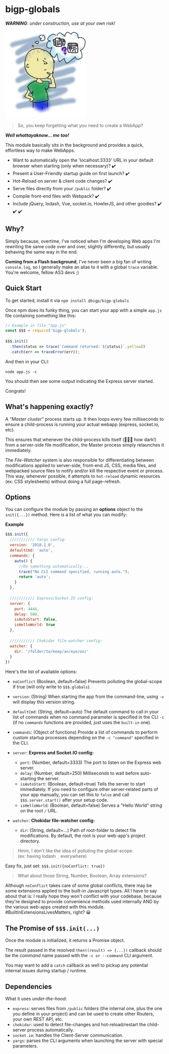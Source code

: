 bigp-globals
============
***WARNING**: under construction, use at your own risk!*


![Confusion](https://github.com/bigp/bigp-globals/blob/master/readme-assets/confusion.png?raw=true "Confusion image")


 > So, you keep forgetting what you need to create a WebApp?


***Well whattayaknow... me too!***

This module basically sits in the background and provides a quick, effortless way to make WebApps.

 - Want to automatically open the 'localhost:3333' URL in your default browser when starting (only when necessary)? :heavy_check_mark:
 - Present a User-Friendly startup guide on first launch? :heavy_check_mark:
 - Hot-Reload on server & client code changes? :heavy_check_mark:
 - Serve files directly from your `/public` folder? :heavy_check_mark:
 - Compile front-end files with Webpack? :heavy_check_mark:
 - Include jQuery, lodash, Vue, socket.io, HowlerJS, and other goodies? :heavy_check_mark: :heavy_check_mark: :heavy_check_mark:

Why?
----

Simply because, overtime, I've noticed when I'm developing Web apps I'm rewriting the same code over and over, slightly differently, but usually behaving the same way in the end.

**Coming from a Flash background**, I've never been a big fan of writing `console.log`, so I generally make an alias to it with a global `trace` variable. You're welcome, fellow AS3 devs ;)

Quick Start
-----------

To get started, install it via `npm install @bigp/bigp-globals`

Once npm does its funky thing, you can start your app with a simple `app.js` file containing something like this:

```javascript
// Example in file "app.js"
const $$$ = require('bigp-globals');

$$$.init()
  .then(status => trace(`Command returned: ${status}`.yellow))
  .catch(err => traceError(err));
```

And then in your CLI:

`node app.js -c`

You should then see some output indicating the Express server started.

Congrats!

What's happening exactly?
----------------------------------
 
 A *"Master cluster"* process starts up.
 It then loops every few milliseconds to ensure a child-process is running your actual webapp (express, socket.io, etc).
 
 This ensures that whenever the child-process kills itself (:running_man::gun: how dark!) from a server-side file modification, the Master process simply relaunches it immediately.
 
 The *File-Watcher* system is also responsible for differentiating between modifications applied to server-side, front-end JS, CSS, media files, and webpacked source files to notify and/or kill the respective event or process.
 This way, whenever possible, it attempts to `hot-reload` dynamic resources (ex: CSS stylesheets) without doing a full page-refresh.  

Options
-------

You can configure the module by passing an **options** object to the `init({...})` method. Here is a list of what you can modify:

**Example**
```javascript
$$$.init({
  /////////// Yargs config:
  version: '2018.1.0',
  defaultCmd: 'auto',
  commands: {
    auto() {
      //Do something automatically...
      trace("No CLI command specified, running auto.");
      return 'auto';
    }
  },
  
  /////////// Express/Socket.IO config:
  server: {
  	port: 4444,
  	delay: 500,
  	isAutoStart: false,
  	isHelloWorld: true
  },
  
  /////////// Chokidar file-watcher config:
  watcher: {
  	dir: '/folder/to/keep/an/eye/on/'
  }
})
```

Here's the list of available options:
 - `noConflict` (Boolean, default=false) Prevents polluting the global-scope if true (will only write to `$$$.globals`).
 - `version`: (String) When starting the app from the command-line, using `-v` will display this version string.
 - `defaultCmd`: (String, default=auto) The default command to call in your list of commands when no command parameter is specified in the CLI `-c` (if no `commands` functions are provided, just uses the `built-in` one).
 - `commands`: (Object of functions) Provide a list of commands to perform custom startup processes depending on the `-c "command"` specified in the CLI.
 - `server`: **Express and Socket.IO config:**
   - `port`: (Number, default=3333) The port to listen on the Express web server.
   - `delay`: (Number, default=250) Milliseconds to wait before auto-starting the server.
   - `isAutoStart`: (Boolean, default=true) Tells the server to start immediately. If you need to configure other server-related parts of your app manually, you can set this to `false` and call `$$$.server.start()` after your setup code.
   - `isHelloWorld`: (Boolean, default=false) Serves a "Hello World" string on the root `/` URL.
   
 - `watcher`: **Chokidar file-watcher config:**
   - `dir`: (String, default=...) Path of root-folder to detect file modifications. By default, the root is your web-app's project directory.


> Hmm, I don't like the idea of polluting the global-scope.<br/>
(ex: having lodash `_` everywhere)

Easy fix, just set: ``$$$.init({noConflict: true})``

> What about those String, Number, Boolean, Array extensions?

Although `noConflict` takes care of some global conflicts,
there may be some extensions applied to the built-in Javascript types.
All I have to say about that is:
I really hope they won't conflict with your codebase, because they're designed to provide convenience methods used internally AND by the various web-apps created with this module. #BuiltInExtensionsLivesMatters, right? :grinning: 

The Promise of `$$$.init(...)`
-------------------------------
Once the module is initialized, it returns a Promise object.

The result passed in the resolved `then((result) => {...})` 
callback should be the *command* name passed with the `-c or --command` CLI argument.

You may want to add a `catch` callback as well to pickup any potential internal issues during startup / runtime.

Dependencies
------------

What it uses *under-the-hood*:

 - `express`: serves files from `/public` folders (the internal one, plus the one you define in your project) and can be used to create other Routers, your own REST API, etc.
 - `chokidar`: used to detect file-changes and hot-reload/restart the child-server process automatically.
 - `socket.io`: handles the Client-Server communication.
 - `yargs`: parses the CLI arguments when launching the server with special parameters.

